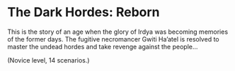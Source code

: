 # The Dark Hordes: Reborn

This is the story of an age when the glory of Irdya was becoming memories of the former days. The fugitive necromancer Gwiti Ha’atel is resolved to master the undead hordes and take revenge against the people...

(Novice level, 14 scenarios.)
